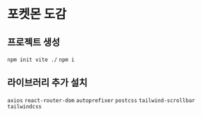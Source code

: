 # 포켓몬 도감

## 프로젝트 생성

`npm init vite ./`
`npm i`

## 라이브러리 추가 설치

`axios`
`react-router-dom`
`autoprefixer`
`postcss`
`tailwind-scrollbar`
`tailwindcss`
